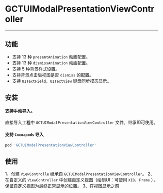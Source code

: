 # GCTUIModalPresentationViewController
- - - - - 

## 功能
- 支持 13 种 `presentAnimation` 动画配置。
- 支持 13 种 `dismissAnimation` 动画配置。
- 支持 5 种背景样式设置。
- 支持背景点击后视图是否 `dismiss` 的配置。
- 支持 `UITextField`、`UITextView` 键盘同步模态显示。

## 安装

#### 支持手动导入。
直接导入工程中 `GCTUIModalPresentationViewController` 文件，继承即可使用。

#### 支持 `Cocoapods` 导入

```ruby
pod 'GCTUIModalPresentationViewController'
```

## 使用

1、创建 `ViewControlle` 继承自 `GCTUIModalPresentationViewController`。
2、在自定义的 `ViewController` 中创建自定义视图（绘制UI：可使用 `XIB`、`Frame` ），保证自定义视图为最终正常显示的位置。
3、在视图显示之前





